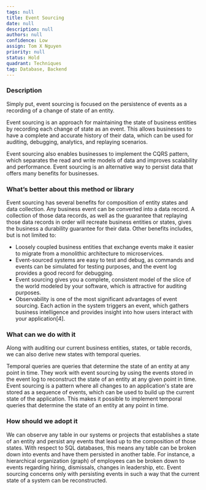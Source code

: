 ```yaml
---
tags: null
title: Event Sourcing
date: null
description: null
authors: null
confidence: Low
assign: Tom X Nguyen
priority: null
status: Hold
quadrant: Techniques
tag: Database, Backend
---
```


<!-- table_of_contents 2d7c73db-9777-4311-ba52-65704e503860 -->

### Description

Simply put, event sourcing is focused on the persistence of events as a recording of a change of state of an entity.

Event sourcing is an approach for maintaining the state of business entities by recording each change of state as an event. This allows businesses to have a complete and accurate history of their data, which can be used for auditing, debugging, analytics, and replaying scenarios.

Event sourcing also enables businesses to implement the CQRS pattern, which separates the read and write models of data and improves scalability and performance. Event sourcing is an alternative way to persist data that offers many benefits for businesses.

### What’s better about this method or library

Event sourcing has several benefits for composition of entity states and data collection. Any business event can be converted into a data record. A collection of those data records, as well as the guarantee that replaying those data records in order will recreate business entities or states, gives the business a durability guarantee for their data. Other benefits includes, but is not limited to:

* Loosely coupled business entities that exchange events make it easier to migrate from a monolithic architecture to microservices.
* Event-sourced systems are easy to test and debug, as commands and events can be simulated for testing purposes, and the event log provides a good record for debugging.
* Event sourcing gives you a complete, consistent model of the slice of the world modeled by your software, which is attractive for auditing purposes.
* Observability is one of the most significant advantages of event sourcing. Each action in the system triggers an event, which gathers business intelligence and provides insight into how users interact with your application[4].

### What can we do with it

Along with auditing our current business entities, states, or table records, we can also derive new states with temporal queries.

Temporal queries are queries that determine the state of an entity at any point in time. They work with event sourcing by using the events stored in the event log to reconstruct the state of an entity at any given point in time. Event sourcing is a pattern where all changes to an application's state are stored as a sequence of events, which can be used to build up the current state of the application. This makes it possible to implement temporal queries that determine the state of an entity at any point in time.

### How should we adopt it

We can observe any table in our systems or projects that establishes a state of an entity and persist any events that lead up to the composition of those states. With respect to SQL databases, this means any table can be broken down into events and have them persisted in another table. For instance, a hierarchical organization (graph) of employees can be broken down to events regarding hiring, dismissals, changes in leadership, etc. Event sourcing concerns only with persisting events in such a way that the current state of a system can be reconstructed.

<!-- child_database 91cbf2a6-ff37-4707-9d6d-dcb053b8e225 -->

